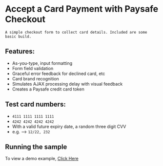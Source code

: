 # Accept a Card Payment with Paysafe Checkout

`A simple checkout form to collect card details. Included are some basic build.`

## Features:

- As-you-type, input formatting
- Form field validation
- Graceful error feedback for declined card, etc
- Card brand recognition
- Simulates AJAX processing delay with visual feedback
- Creates a Paysafe credit card token

## Test card numbers:

- `4111 1111 1111 1111`
- `4242 4242 4242 4242`
- With a valid future expiry date, a random three digit CVV
- e.g. --> `12/22, 232`

## Running the sample

To view a demo example, [Click Here](https://prashantiitv.github.io/ROIIM-Assignment/)

